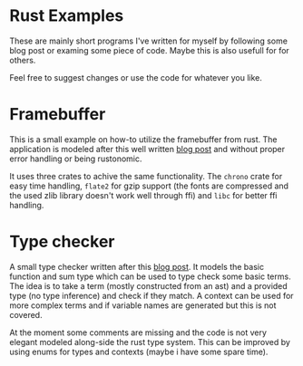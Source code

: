 
# Rust Examples

These are mainly short programs I've written for myself by following
some blog post or examing some piece of code. Maybe this is also
usefull for for others.  

Feel free to suggest changes or use the code for whatever you like.

# Framebuffer

This is a small example on how-to utilize the framebuffer from
rust. The application is modeled after this well written [blog post](frame)
and without proper error handling or being rustonomic.

It uses three crates to achive the same functionality.
The `chrono` crate for easy time handling, `flate2` for gzip support
(the fonts are compressed and the used zlib library doesn't work well through ffi)
and `libc` for better ffi handling.

# Type checker

A small type checker written after this [blog post](type). It models
the basic function and sum type which can be used to type check some basic
terms. The idea is to take a term (mostly constructed from an ast) and 
a provided type (no type inference) and check if they match.
A context can be used for more complex terms and if variable names are generated
but this is not covered. 

At the moment some comments are missing and the code is not very elegant
modeled along-side the rust type system. This can be improved by using enums for
types and contexts (maybe i have some spare time).

[frame]: https://cmcenroe.me/2018/01/30/fbclock.html
[type]: http://languagengine.co/blog/so-you-want-to-write-a-type-checker/
